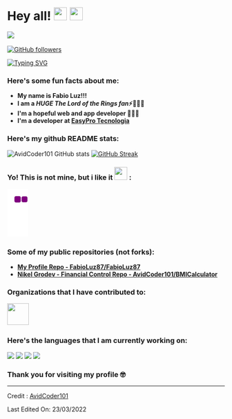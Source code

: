 # Hey all! <img src= "https://media2.giphy.com/media/Lm5hxmmI6ucOQGfjKj/giphy.gif?cid=6c09b952o9xti0m387z597k2xqipch3qmqjydym98oef87ve&rid=giphy.gif&ct=s" width= "30" height= "30"> <img src= "https://media.tenor.com/images/2adfe94e69139f3e22623b61d375a7a7/tenor.gif" width= "30" height= "30">



<img src="https://profile-counter.glitch.me/AvidCoder101/count.svg">

[![GitHub followers](https://img.shields.io/github/followers/AvidCoder101.svg?style=social&label=Followers)](https://github.com/AvidCoder101?tab=followers)

[![Typing SVG](https://readme-typing-svg.herokuapp.com?font=Architects+Daughter&color=7AF79A&size=30&lines=Hey!+I'm+a+Growdever;I'm+a+developer+apprentice...;I'm+a+CRAZY+chess+fan;And+I'm+a+Skyrim+player)](https://git.io/typing-svg)
<h3> Here's some fun facts about me: </h3>

- **My name is Fabio Luz!!!**
- **I am a ***HUGE The Lord of the Rings fan***⚡🧙🏻‍♂️**
-  **I'm a hopeful web and app developer 👩🏻‍💻**
-  **I'm a developer at [EasyPro Tecnologia](https://www.easypro.com.br/)**

### Here's my github README stats:

![AvidCoder101 GitHub stats](https://github-readme-stats.vercel.app/api?username=FabioLuz87&show_icons=true&theme=radical) 
[![GitHub Streak](https://github-readme-streak-stats.herokuapp.com/?user=FabioLuz87&theme=radical)](https://git.io/streak-stats) 

### Yo! This is not mine, but i like it <img src= "https://c.tenor.com/BczFoyx41WoAAAAj/swallowed-the-mighty-ones.gif" width= "30" height= "30">  :

![snake gif](https://github.com/AvidCoder101/AvidCoder101/blob/output/github-contribution-grid-snake.gif)


### Some of my public repositories (not forks):

- **[My Profile Repo - FabioLuz87/FabioLuz87](https://github.com/FabioLuz87/FabioLuz87)**
- **[Nikel Grodev - Financial Control Repo - AvidCoder101/BMICalculator](https://github.com/FabioLuz87/nikel)**

### Organizations that I have contributed to:

[<img src= "https://avatars.githubusercontent.com/u/85895052?v=4" height= "50" width= "50">](https://github.com/dev-growdev)


### Here's the languages that I am currently working on:

![](https://img.shields.io/badge/JavaScript-F7DF1E?style=for-the-badge&logo=javascript&logoColor=black)
![](https://img.shields.io/badge/HTML5-E34F26?style=for-the-badge&logo=html5&logoColor=white)
![](https://img.shields.io/badge/CSS3-1572B6?style=for-the-badge&logo=css3&logoColor=white)
![](https://img.shields.io/badge/MySQL-00000F?style=for-the-badge&logo=mysql&logoColor=white)


### Thank you for visiting my profile 🤓 

------

Credit : [AvidCoder101](https://github.com/AvidCoder101)

Last Edited On: 23/03/2022
